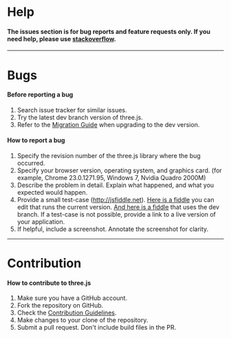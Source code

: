 
# Help 
#### The issues section is for bug reports and feature requests only. If you need help, please use [stackoverflow](http://stackoverflow.com/questions/tagged/three.js).
---
# Bugs
#### Before reporting a bug

1. Search issue tracker for similar issues.
2. Try the latest dev branch version of three.js.
3. Refer to the [Migration Guide](https://github.com/mrdoob/three.js/wiki/Migration) when upgrading to the dev version.

#### How to report a bug

1. Specify the revision number of the three.js library where the bug occurred.
2. Specify your browser version, operating system, and graphics card. (for example, Chrome 23.0.1271.95, Windows 7, Nvidia Quadro 2000M)
3. Describe the problem in detail. Explain what happened, and what you expected would happen.
4. Provide a small test-case (http://jsfiddle.net). [Here is a fiddle](https://jsfiddle.net/3foLr7sn/) you can edit that runs the current version. [And here is a fiddle](https://jsfiddle.net/qgu17w5o/) that uses the dev branch. If a test-case is not possible, provide a link to a live version of your application.
5. If helpful, include a screenshot. Annotate the screenshot for clarity.

---
# Contribution
#### How to contribute to three.js

1. Make sure you have a GitHub account.
2. Fork the repository on GitHub.
3. Check the [Contribution Guidelines](https://github.com/mrdoob/three.js/wiki/How-to-contribute-to-three.js).
4. Make changes to your clone of the repository.
5. Submit a pull request. Don't include build files in the PR.
